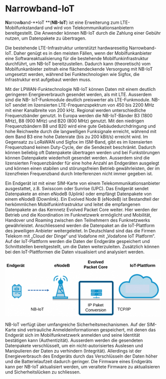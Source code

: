 # Narrowband-IoT

**N**arrow**b**and-**IoT **(**NB-IoT**) ist eine Erweiterung zum LTE-Mobilfunkstandard und wird von Telekommunikationsanbietern bereitgestellt. Die Anwender können NB-IoT durch die Zahlung einer Gebühr nutzen, um Datenpakete zu übertragen.

Die bestehende LTE-Infrastruktur unterstützt hardwareseitig Narrowband-IoT. Daher genügt es in den meisten Fällen, wenn der Mobilfunkanbieter eine Softwareaktualisierung für die bestehende Mobilfunkinfrastruktur durchführt, um NB-IoT bereitzustellen. Dadurch kann (theoretisch) vom Mobilfunkanbieter zeitnah eine flächendeckende Versorgung mit NB-IoT umgesetzt werden, während bei Funktechnologien wie Sigfox, die Infrastruktur erst aufgebaut werden muss.

Mit der LPWAN-Funktechnologie NB-IoT können Daten mit einem deutlich geringeren Energieverbrauch gesendet werden, als mit LTE. Ausserdem sind die NB- IoT-Funkmodule deutlich preiswerter als LTE-Funkmodule. NB-IoT sendet im lizensierten LTE-Frequenzspektrum von 450 bis 2200 MHz mit einer Kanalbreite von 200 kHz. Regional werden unterschiedliche Frequenzbänder genutzt. In Europa werden die NB-IoT-Bänder B3 (1800 MHz), B8 (900 MHz) und B20 (800 MHz) genutzt. Mit den niedrigen Frequenzbändern B8 und B20 wird eine gute Gebäudedurchdringung und hohe Reichweite durch die langwelligen Funksignale erreicht, während mit dem Band B3 eine hohe Datenrate (bis zu 200 kBit/s) erreicht wird. Im Gegensatz zu LoRaWAN und Sigfox im ISM-Band, gibt es im lizensierten Frequenzband keinen Duty-Cycle, der die Sendezeit beschränkt. Dadurch können beliebig oft Datenpakete übertragen werden und bei Funkstörungen können Datenpakete wiederholt gesendet werden. Ausserdem sind die lizensierten Frequenzbänder für eine hohe Anzahl an Endgeräten ausgelegt und können einen stabilen und störungsfreien Betrieb gewährleisten, der im lizenzfreien Frequenzband durch Interferenzen nicht immer gegeben ist.

Ein Endgerät ist mit einer SIM-Karte von einem Telekommunikationsanbieter ausgestattet, z.B. Swisscom oder Sunrise (UPC). Das Endgerät sendet Datenpakete an einen eNodeB (Uplink) oder empfängt Datenpakete von einem eNodeB (Downlink). Ein Evolved Node B (eNodeB) ist Bestandteil der herkömmlichen Mobilfunkinfrastruktur und leitet die empfangenen Datenpakete an das Kernnetz Evolved Packet Core weiter. Hier werden der Betrieb und die Koordination im Funknetzwerk ermöglicht und Mobilität, Handover und Roaming zwischen den Teilnehmern des Funknetzwerks gewährleistet. Anschliessend werden die Datenpaket an die IoT-Plattform des jeweiligen Anbieter weitergeleitet. In Deutschland sind das die Firmen Telekom mit „Cloud der Dinge“ und Vodafone mit „Vodafone IoT Platform“. Auf der IoT-Plattform werden die Daten der Endgeräte gespeichert und Schnittstellen bereitgestellt, um die Daten weiterzuleiten. Zusätzlich können bei den IoT-Plattformen die Daten visualisiert und analysiert werden.

![(Quelle 2kai.eu)](../../.gitbook/assets/NB-IoT-Architektur.png)

NB-IoT verfügt über umfangreiche Sicherheitsmechanismen. Auf der SIM-Karte sind vertrauliche Anmeldeinformationen gespeichert, mit denen das Endgerät sich im Mobilfunknetzwerk anmelden und seine Identität bestätigen kann (Authentizität). Ausserdem werden die gesendeten Datenpakete verschlüsselt, um ein nicht-autorisiertes Auslesen und Manipulieren der Daten zu verhindern (Integrität). Allerdings ist der Energieverbrauch des Endgeräts durch das Verschlüsseln der Daten höher und die Batterielaufzeit dadurch geringer. Die Firmware eines Endgeräts kann per NB-IoT aktualisiert werden, um veraltete Firmware zu aktualisieren und Sicherheitslücken zu schliessen.
